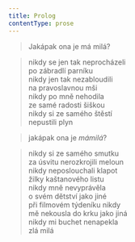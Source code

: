 ```yaml
---
title: Prolog
contentType: prose
---
```


<section>

> Jakápak ona je má milá?

</section>

<section>

> nikdy se jen tak neprocházeli  
> po zábradlí parníku  
> nikdy jen tak nezabloudili  
> na pravoslavnou mši  
> nikdy po mně nehodila  
> ze samé radosti šiškou  
> nikdy si ze samého štěstí  
> nepustili plyn

</section>

<section>

> jakápak ona je _mámilá_?

</section>

<section>

> nikdy si ze samého smutku  
> za úsvitu nerozkrojili meloun  
> nikdy neposlouchali klapot  
> žilky kaštanového listu  
> nikdy mně nevyprávěla  
> o svém dětství jako jiné  
> při filmovém týdeníku nikdy  
> mě nekousla do krku jako jiná  
> nikdy mi buchet nenapekla  
> zlá milá

</section>
